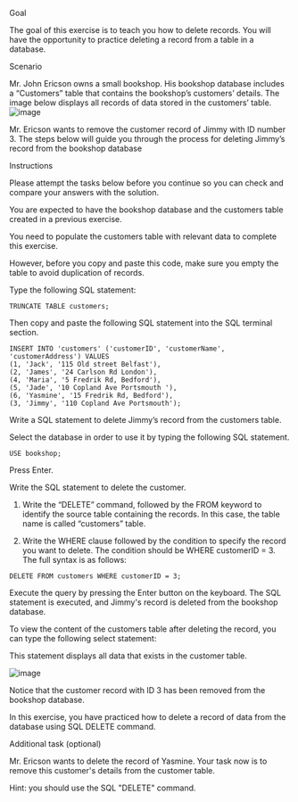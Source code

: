 Goal

The goal of this exercise is to teach you how to delete records. You will have the opportunity to practice deleting a record from a table in a database.

Scenario

Mr. John Ericson owns a small bookshop. His bookshop database includes a “Customers” table that contains the bookshop’s customers’ details. The image below displays all records of data stored in the customers’ table.
![image](https://github.com/janaom/Meta-Database-Engineer-Professional-Certificate/assets/83917694/69311e80-4559-4c75-8f0b-d0794dab8372)


Mr. Ericson wants to remove the customer record of Jimmy with ID number 3.
The steps below will guide you through the process for deleting Jimmy’s record from the bookshop database

Instructions

Please attempt the tasks below before you continue so you can check and compare your answers with the solution.

You are expected to have the bookshop database and the customers table created in a previous exercise. 

You need to populate the customers table with relevant data to complete this exercise.

However, before you copy and paste this code, make sure you empty the table to avoid duplication of records.

Type the following SQL statement:
```
TRUNCATE TABLE customers;
```
Then copy and paste the following SQL statement into the SQL terminal section. 
```
INSERT INTO 'customers' ('customerID', 'customerName', 'customerAddress') VALUES
(1, 'Jack', '115 Old street Belfast'),
(2, 'James', '24 Carlson Rd London'),
(4, 'Maria', '5 Fredrik Rd, Bedford'),
(5, 'Jade', '10 Copland Ave Portsmouth '),
(6, 'Yasmine', '15 Fredrik Rd, Bedford'),
(3, 'Jimmy', '110 Copland Ave Portsmouth');
```
Write a SQL statement to delete Jimmy’s record from the customers table. 

Select the database in order to use it by typing the following SQL statement.
```
USE bookshop;
```
Press Enter.

Write the SQL statement to delete the customer.

1. Write the “DELETE” command, followed by the FROM keyword to identify the source table containing the records. In this case, the table name is called “customers” table.

2. Write the WHERE clause followed by the condition to specify the record you want to delete. The condition should be WHERE customerID = 3. The full syntax is as follows: 
```
DELETE FROM customers WHERE customerID = 3;
```
Execute the query by pressing the Enter button on the keyboard. The SQL statement is executed, and Jimmy's record is deleted from the bookshop database.

To view the content of the customers table after deleting the record, you can type the following select statement:

This statement displays all data that exists in the customer table.

![image](https://github.com/janaom/Meta-Database-Engineer-Professional-Certificate/assets/83917694/9c1ab860-40c9-4297-99ef-6958b233f735)



Notice that the customer record with ID 3 has been removed from the bookshop database. 

In this exercise, you have practiced how to delete a record of data from the database using SQL DELETE command. 

Additional task (optional)

Mr. Ericson wants to delete the record of Yasmine. Your task now is to remove this customer's details from the customer table.

Hint: you should use the SQL "DELETE" command.
